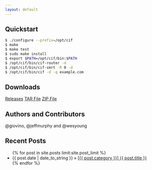 ```yaml
---
layout: default
---
```


## Quickstart 
```bash
$ ./configure --prefix=/opt/cif
$ make
$ make test
$ sudo make install
$ export $PATH=/opt/cif/bin:$PATH
$ /opt/cif/bin/cif-router -d
$ /opt/cif/bin/cif-smrt -R 0 -d
$ /opt/cif/bin/cif -d -q example.com
```

## Downloads
<a class='btn btn-primary btn-lg' href='{{ codeurl }}/releases'>Releases</a>
<a class='btn btn-primary btn-lg' href='{{ codeurl }}/tarball/master'>TAR File</a>
<a class='btn btn-primary btn-lg' href='{{ codeurl }}/zipball/master'>ZIP File</a>

## Authors and Contributors
@giovino, @jeffmurphy and @wesyoung

## Recent Posts
<ul class="posts">
    {% for post in site.posts limit:site.post_limit %}
      <li><span>{{ post.date | date_to_string }}</span> &raquo; <a href="{{ site.baseurl }}{{ post.url }}">[{{ post.category }}] {{ post.title }}</a></li>
    {% endfor %}
</ul>
